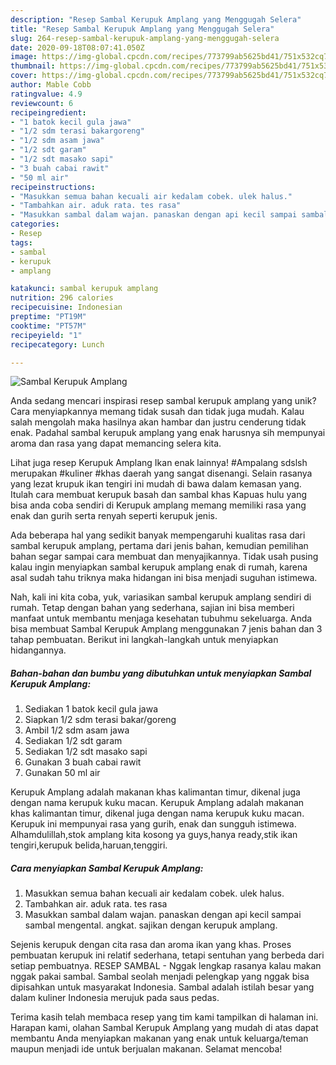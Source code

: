 ```yaml
---
description: "Resep Sambal Kerupuk Amplang yang Menggugah Selera"
title: "Resep Sambal Kerupuk Amplang yang Menggugah Selera"
slug: 264-resep-sambal-kerupuk-amplang-yang-menggugah-selera
date: 2020-09-18T08:07:41.050Z
image: https://img-global.cpcdn.com/recipes/773799ab5625bd41/751x532cq70/sambal-kerupuk-amplang-foto-resep-utama.jpg
thumbnail: https://img-global.cpcdn.com/recipes/773799ab5625bd41/751x532cq70/sambal-kerupuk-amplang-foto-resep-utama.jpg
cover: https://img-global.cpcdn.com/recipes/773799ab5625bd41/751x532cq70/sambal-kerupuk-amplang-foto-resep-utama.jpg
author: Mable Cobb
ratingvalue: 4.9
reviewcount: 6
recipeingredient:
- "1 batok kecil gula jawa"
- "1/2 sdm terasi bakargoreng"
- "1/2 sdm asam jawa"
- "1/2 sdt garam"
- "1/2 sdt masako sapi"
- "3 buah cabai rawit"
- "50 ml air"
recipeinstructions:
- "Masukkan semua bahan kecuali air kedalam cobek. ulek halus."
- "Tambahkan air. aduk rata. tes rasa"
- "Masukkan sambal dalam wajan. panaskan dengan api kecil sampai sambal mengental. angkat. sajikan dengan kerupuk amplang."
categories:
- Resep
tags:
- sambal
- kerupuk
- amplang

katakunci: sambal kerupuk amplang 
nutrition: 296 calories
recipecuisine: Indonesian
preptime: "PT19M"
cooktime: "PT57M"
recipeyield: "1"
recipecategory: Lunch

---
```



![Sambal Kerupuk Amplang](https://img-global.cpcdn.com/recipes/773799ab5625bd41/751x532cq70/sambal-kerupuk-amplang-foto-resep-utama.jpg)

Anda sedang mencari inspirasi resep sambal kerupuk amplang yang unik? Cara menyiapkannya memang tidak susah dan tidak juga mudah. Kalau salah mengolah maka hasilnya akan hambar dan justru cenderung tidak enak. Padahal sambal kerupuk amplang yang enak harusnya sih mempunyai aroma dan rasa yang dapat memancing selera kita.

Lihat juga resep Kerupuk Amplang Ikan enak lainnya! #Ampalang sdslsh merupakan #kuliner #khas daerah yang sangat disenangi. Selain rasanya yang lezat krupuk ikan tengiri ini mudah di bawa dalam kemasan yang. Itulah cara membuat kerupuk basah dan sambal khas Kapuas hulu yang bisa anda coba sendiri di Kerupuk amplang memang memiliki rasa yang enak dan gurih serta renyah seperti kerupuk jenis.

Ada beberapa hal yang sedikit banyak mempengaruhi kualitas rasa dari sambal kerupuk amplang, pertama dari jenis bahan, kemudian pemilihan bahan segar sampai cara membuat dan menyajikannya. Tidak usah pusing kalau ingin menyiapkan sambal kerupuk amplang enak di rumah, karena asal sudah tahu triknya maka hidangan ini bisa menjadi suguhan istimewa.


Nah, kali ini kita coba, yuk, variasikan sambal kerupuk amplang sendiri di rumah. Tetap dengan bahan yang sederhana, sajian ini bisa memberi manfaat untuk membantu menjaga kesehatan tubuhmu sekeluarga. Anda bisa membuat Sambal Kerupuk Amplang menggunakan 7 jenis bahan dan 3 tahap pembuatan. Berikut ini langkah-langkah untuk menyiapkan hidangannya.

<!--inarticleads1-->

##### Bahan-bahan dan bumbu yang dibutuhkan untuk menyiapkan Sambal Kerupuk Amplang:

1. Sediakan 1 batok kecil gula jawa
1. Siapkan 1/2 sdm terasi bakar/goreng
1. Ambil 1/2 sdm asam jawa
1. Sediakan 1/2 sdt garam
1. Sediakan 1/2 sdt masako sapi
1. Gunakan 3 buah cabai rawit
1. Gunakan 50 ml air


Kerupuk Amplang adalah makanan khas kalimantan timur, dikenal juga dengan nama kerupuk kuku macan. Kerupuk Amplang adalah makanan khas kalimantan timur, dikenal juga dengan nama kerupuk kuku macan. Kerupuk ini mempunyai rasa yang gurih, enak dan sungguh istimewa. Alhamdulillah,stok amplang kita kosong ya guys,hanya ready,stik ikan tengiri,kerupuk belida,haruan,tenggiri. 

<!--inarticleads2-->

##### Cara menyiapkan Sambal Kerupuk Amplang:

1. Masukkan semua bahan kecuali air kedalam cobek. ulek halus.
1. Tambahkan air. aduk rata. tes rasa
1. Masukkan sambal dalam wajan. panaskan dengan api kecil sampai sambal mengental. angkat. sajikan dengan kerupuk amplang.


Sejenis kerupuk dengan cita rasa dan aroma ikan yang khas. Proses pembuatan kerupuk ini relatif sederhana, tetapi sentuhan yang berbeda dari setiap pembuatnya. RESEP SAMBAL - Nggak lengkap rasanya kalau makan nggak pakai sambal. Sambal seolah menjadi pelengkap yang nggak bisa dipisahkan untuk masyarakat Indonesia. Sambal adalah istilah besar yang dalam kuliner Indonesia merujuk pada saus pedas. 

Terima kasih telah membaca resep yang tim kami tampilkan di halaman ini. Harapan kami, olahan Sambal Kerupuk Amplang yang mudah di atas dapat membantu Anda menyiapkan makanan yang enak untuk keluarga/teman maupun menjadi ide untuk berjualan makanan. Selamat mencoba!
